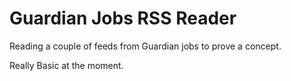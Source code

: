 Guardian Jobs RSS Reader
========================

Reading a couple of feeds from Guardian jobs to prove a concept.

Really Basic at the moment.
